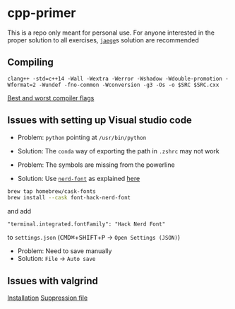 # cpp-primer

This is a repo only meant for personal use.
For anyone interested in the proper solution to all exercises, [`jaege`](https://github.com/jaege/Cpp-Primer-5th-Exercises)s solution are recommended

## Compiling

```
clang++ -std=c++14 -Wall -Wextra -Werror -Wshadow -Wdouble-promotion -Wformat=2 -Wundef -fno-common -Wconversion -g3 -Os -o $SRC $SRC.cxx
```

[Best and worst compiler flags](https://interrupt.memfault.com/blog/best-and-worst-gcc-clang-compiler-flags)

## Issues with setting up Visual studio code

- Problem: `python` pointing at `/usr/bin/python`
- Solution: The `conda` way of exporting the path in `.zshrc` may not work

- Problem: The symbols are missing from the powerline
- Solution: Use [`nerd-font`](https://github.com/ryanoasis/nerd-fonts/#option-3-install-script) as explained [here](https://gist.github.com/480/3b41f449686a089f34edb45d00672f28)

```sh
brew tap homebrew/cask-fonts
brew install --cask font-hack-nerd-font
```

and add

```
"terminal.integrated.fontFamily": "Hack Nerd Font"
```

to `settings.json` (<kbd>CMD⌘</kbd>+<kbd>SHIFT</kbd>+<kbd>P</kbd> -> `Open Settings (JSON)`)

- Problem: Need to save manually
- Solution: `File` -> `Auto save`

## Issues with valgrind

[Installation](https://github.com/LouisBrunner/valgrind-macos)
[Suppression file](https://stackoverflow.com/questions/36893494/valgrind-shows-memory-leak-with-empty-main-without-including-headers)
